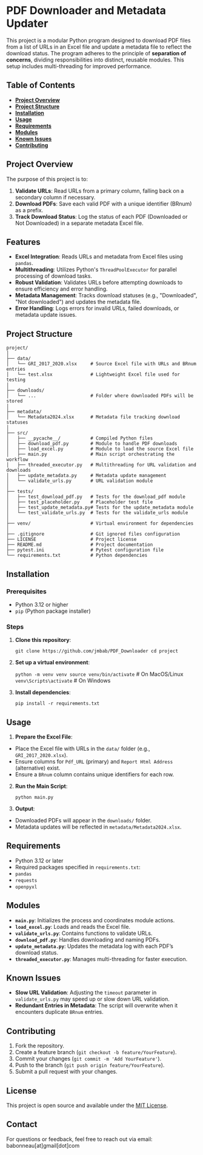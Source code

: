 # PDF Downloader and Metadata Updater

This project is a modular Python program designed to download PDF files from a list of URLs in an Excel file and update a metadata file to reflect the download status. The program adheres to the principle of **separation of concerns**, dividing responsibilities into distinct, reusable modules. This setup includes multi-threading for improved performance.

## Table of Contents
- **[Project Overview](#project-overview)**
- **[Project Structure](#project-structure)**
- **[Installation](#installation)**
- **[Usage](#usage)**
- **[Requirements](#requirements)**
- **[Modules](#modules)**
- **[Known Issues](#known-issues)**
- **[Contributing](#contributing)**

## Project Overview
The purpose of this project is to:
1. **Validate URLs**: Read URLs from a primary column, falling back on a secondary column if necessary.
2. **Download PDFs**: Save each valid PDF with a unique identifier (BRnum) as a prefix.
3. **Track Download Status**: Log the status of each PDF (Downloaded or Not Downloaded) in a separate metadata Excel file.

## Features
- **Excel Integration**: Reads URLs and metadata from Excel files using `pandas`.
- **Multithreading**: Utilizes Python's `ThreadPoolExecutor` for parallel processing of download tasks.
- **Robust Validation**: Validates URLs before attempting downloads to ensure efficiency and error handling.
- **Metadata Management**: Tracks download statuses (e.g., "Downloaded", "Not downloaded") and updates the metadata file.
- **Error Handling**: Logs errors for invalid URLs, failed downloads, or metadata update issues.

## Project Structure

```
project/
│
├── data/
│   └── GRI_2017_2020.xlsx     # Source Excel file with URLs and BRnum entries
│   └── test.xlsx              # Lightweight Excel file used for testing
│
├── downloads/
│   └── ...                    # Folder where downloaded PDFs will be stored
│
├── metadata/
│   └── Metadata2024.xlsx      # Metadata file tracking download statuses
│
├── src/
│   ├── __pycache__/           # Compiled Python files
│   ├── download_pdf.py        # Module to handle PDF downloads
│   ├── load_excel.py          # Module to load the source Excel file
│   ├── main.py                # Main script orchestrating the workflow
│   ├── threaded_executor.py   # Multithreading for URL validation and downloads
│   ├── update_metadata.py     # Metadata update management
│   └── validate_urls.py       # URL validation module
│
├── tests/
│   ├── test_download_pdf.py   # Tests for the download_pdf module
│   ├── test_placeholder.py    # Placeholder test file
│   ├── test_update_metadata.py# Tests for the update_metadata module
│   └── test_validate_urls.py  # Tests for the validate_urls module
│
├── venv/                      # Virtual environment for dependencies
│
├── .gitignore                 # Git ignored files configuration
├── LICENSE                    # Project license
├── README.md                  # Project documentation
├── pytest.ini                 # Pytest configuration file
└── requirements.txt           # Python dependencies
```

## Installation


### Prerequisites
- Python 3.12 or higher
- `pip` (Python package installer)

### Steps
1. **Clone this repository**:

	```git clone https://github.com/jmbab/PDF_Downloader cd project```


2. **Set up a virtual environment**:

	```python -m venv venv source venv/bin/activate``` # On MacOS/Linux
	```venv\Scripts\activate``` # On Windows


3. **Install dependencies**:

	```pip install -r requirements.txt```


## Usage

1. **Prepare the Excel File**:
- Place the Excel file with URLs in the `data/` folder (e.g., `GRI_2017_2020.xlsx`).
- Ensure columns for `Pdf_URL` (primary) and `Report Html Address` (alternative) exist.
- Ensure a `BRnum` column contains unique identifiers for each row.

2. **Run the Main Script**:

	```python main.py```


3. **Output**:
- Downloaded PDFs will appear in the `downloads/` folder.
- Metadata updates will be reflected in `metadata/Metadata2024.xlsx`.

## Requirements
- Python 3.12 or later
- Required packages specified in `requirements.txt`:
- `pandas`
- `requests`
- `openpyxl`

## Modules

- **`main.py`**: Initializes the process and coordinates module actions.
- **`load_excel.py`**: Loads and reads the Excel file.
- **`validate_urls.py`**: Contains functions to validate URLs.
- **`download_pdf.py`**: Handles downloading and naming PDFs.
- **`update_metadata.py`**: Updates the metadata log with each PDF’s download status.
- **`threaded_executor.py`**: Manages multi-threading for faster execution.

## Known Issues

- **Slow URL Validation**: Adjusting the `timeout` parameter in `validate_urls.py` may speed up or slow down URL validation.
- **Redundant Entries in Metadata**: The script will overwrite when it encounters duplicate `BRnum` entries.

## Contributing
1. Fork the repository.
2. Create a feature branch (`git checkout -b feature/YourFeature`).
3. Commit your changes (`git commit -m 'Add YourFeature'`).
4. Push to the branch (`git push origin feature/YourFeature`).
5. Submit a pull request with your changes.

## License
This project is open source and available under the [MIT License](LICENSE).

## Contact
For questions or feedback, feel free to reach out via email: babonneau[at]gmail[dot]com

